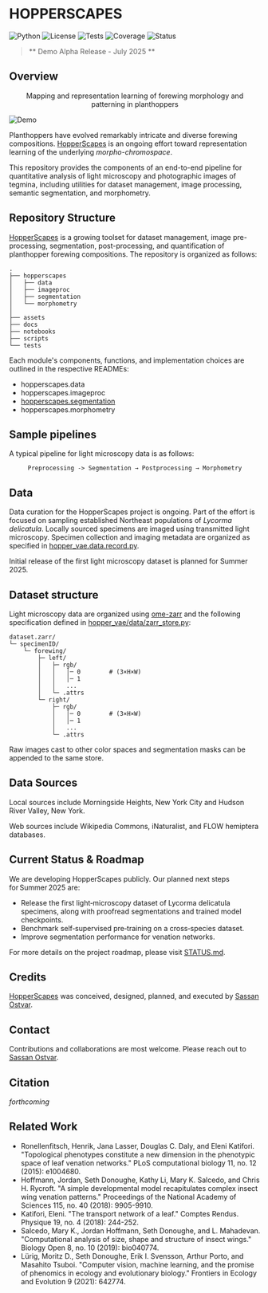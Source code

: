 # HOPPERSCAPES


![Python](https://img.shields.io/badge/python-3.9+-blue)
![License](https://img.shields.io/badge/license-MIT-blue.svg)
![Tests](https://img.shields.io/badge/tests-pytest-green)
![Coverage](https://img.shields.io/badge/coverage-71%25-yellowgreen)
![Status](https://img.shields.io/badge/status-alpha-orange)

> ** Demo Alpha Release - July 2025 **
## Overview

<p align='center'>Mapping and representation learning of forewing morphology and patterning in planthoppers</p>

![Demo](assets/wings.gif)

Planthoppers have evolved remarkably intricate and diverse forewing compositions. [HopperScapes](https://github.com/sassanostvar/hopperscapes/tree/main) is an ongoing effort toward representation learning of the underlying _morpho-chromospace_.

This repository provides the components of an end-to-end pipeline for quantitative analysis of light microscopy and photographic images of tegmina, including utilities for dataset management, image processing, semantic segmentation, and morphometry.

## Repository Structure
[HopperScapes](https://github.com/sassanostvar/hopperscapes/tree/main) is a growing toolset for dataset management, image pre-processing, segmentation, post-processing, and quantification of planthopper forewing compositions. The repository is organized as follows:

    .
    ├── hopperscapes
    │   ├── data
    │   ├── imageproc
    │   ├── segmentation
    │   └── morphometry
    │
    ├── assets
    ├── docs
    ├── notebooks
    ├── scripts
    └── tests

Each module's components, functions, and implementation choices are outlined in the respective READMEs:

- hopperscapes.data
- hopperscapes.imageproc
- [hopperscapes.segmentation](./hopper_vae/segmentation/README.md)
- hopperscapes.morphometry

## Sample pipelines

A typical pipeline for light microscopy data is as follows:

<p align="center"> <code>Preprocessing -> Segmentation → Postprocessing → Morphometry</code> </p>

## Data
Data curation for the HopperScapes project is ongoing. Part of the effort is focused on sampling established Northeast populations of _Lycorma delicatula_. Locally sourced specimens are imaged using transmitted light microscopy. Specimen collection and imaging metadata are organized as specified in [hopper_vae.data.record.py](./hopper_vae/data/record.py).

Initial release of the first light microscopy dataset is planned for Summer 2025.

## Dataset structure
Light microscopy data are organized using [ome-zarr](https://github.com/ome/ome-zarr-py) and the following specification defined in [hopper_vae/data/zarr_store.py](hopper_vae/data/zarr_store.py):

    dataset.zarr/
    └─ specimenID/                
        └─ forewing/
            ├─ left/                  
            │   ├─ rgb/         
            │   │   │─ 0        # (3×H×W)   
            │   │   │─ 1          
            │   │   ...                       
            │   └─ .attrs
            └─ right/
                ├─ rgb/         
                │   │─ 0        # (3×H×W)   
                │   │─ 1          
                │   ...                
                └─ .attrs

Raw images cast to other color spaces and segmentation masks can be appended to the same store.

## Data Sources
Local sources include Morningside Heights, New York City and Hudson River Valley, New York.

Web sources include Wikipedia Commons, iNaturalist, and FLOW hemiptera databases.


## Current Status & Roadmap

We are developing HopperScapes publicly. Our planned next steps for Summer 2025 are:
    
- Release the first light‑microscopy dataset of Lycorma delicatula specimens, along with proofread segmentations and trained model checkpoints.
- Benchmark self‑supervised pre‑training on a cross‑species dataset.
- Improve segmentation performance for venation networks.

For more details on the project roadmap, please visit [STATUS.md](STATUS.md).

## Credits
[HopperScapes](https://github.com/sassanostvar/hopperscapes/tree/main) was conceived, designed, planned, and executed by [Sassan Ostvar](https://sassanostvar.github.io).

## Contact
Contributions and collaborations are most welcome. Please reach out to [Sassan Ostvar](https://sassanostvar.github.io).

## Citation
_forthcoming_

## Related Work
- Ronellenfitsch, Henrik, Jana Lasser, Douglas C. Daly, and Eleni Katifori. "Topological phenotypes constitute a new dimension in the phenotypic space of leaf venation networks." PLoS computational biology 11, no. 12 (2015): e1004680.
- Hoffmann, Jordan, Seth Donoughe, Kathy Li, Mary K. Salcedo, and Chris H. Rycroft. "A simple developmental model recapitulates complex insect wing venation patterns." Proceedings of the National Academy of Sciences 115, no. 40 (2018): 9905-9910.
- Katifori, Eleni. "The transport network of a leaf." Comptes Rendus. Physique 19, no. 4 (2018): 244-252.
- Salcedo, Mary K., Jordan Hoffmann, Seth Donoughe, and L. Mahadevan. "Computational analysis of size, shape and structure of insect wings." Biology Open 8, no. 10 (2019): bio040774.
- Lürig, Moritz D., Seth Donoughe, Erik I. Svensson, Arthur Porto, and Masahito Tsuboi. "Computer vision, machine learning, and the promise of phenomics in ecology and evolutionary biology." Frontiers in Ecology and Evolution 9 (2021): 642774.

